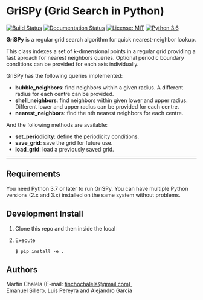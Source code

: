 # GriSPy (Grid Search in Python)
[![Build Status](https://travis-ci.org/mchalela/GriSPy.svg?branch=master)](https://travis-ci.org/mchalela/GriSPy) [![Documentation Status](https://readthedocs.org/projects/grispy/badge/?version=latest)](https://grispy.readthedocs.io/en/latest/?badge=latest) 
[![License: MIT](https://img.shields.io/badge/License-MIT-red.svg)](https://opensource.org/licenses/MIT) 
[![Python 3.6](https://img.shields.io/badge/python-3.7-blue.svg)](https://www.python.org/downloads/release/python-370/)

**GriSPy** is a regular grid search algorithm for quick nearest-neighbor lookup.

This class indexes a set of k-dimensional points in a regular grid providing a fast aproach for nearest neighbors queries. Optional periodic boundary conditions can be provided for each axis individually.

GriSPy has the following queries implemented:
- **bubble_neighbors**: find neighbors within a given radius. A different radius for each centre can be provided.
- **shell_neighbors**: find neighbors within given lower and upper radius. Different lower and upper radius can be provided for each centre.
- **nearest_neighbors**: find the nth nearest neighbors for each centre.

And the following methods are available:
- **set_periodicity**: define the periodicity conditions.
- **save_grid**: save the grid for future use.
- **load_grid**: load a previously saved grid.

--------------------------------

## Requirements

You need Python 3.7 or later to run GriSPy. You can have multiple Python
versions (2.x and 3.x) installed on the same system without problems.


## Development Install

1.  Clone this repo and then inside the local
2.  Execute

        $ pip install -e .

## Authors

Martin Chalela (E-mail: tinchochalela@gmail.com),  
Emanuel Sillero, Luis Pereyra and Alejandro Garcia
